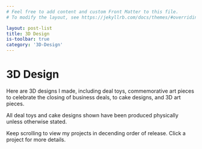 ```yaml
---
# Feel free to add content and custom Front Matter to this file.
# To modify the layout, see https://jekyllrb.com/docs/themes/#overriding-theme-defaults

layout: post-list
title: 3D Design
is-toolbar: true
category: '3D-Design'
---
```



<h1>3D Design</h1>
<p>
  Here are 3D designs I made, including deal toys, commemorative art pieces to celebrate the closing of business deals, to cake designs, and 3D art pieces.
</p>

<p>
All deal toys and cake designs shown have been produced physically unless otherwise stated.
</p>

<p style="margin-bottom: 100px;">
  Keep scrolling to view my projects in decending order of release. Click a project for more details.
</p>
